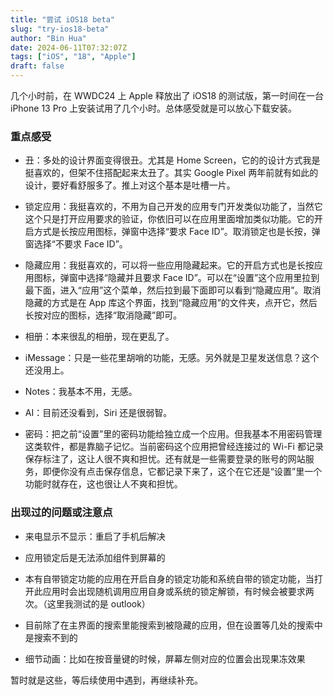 ```yaml
---
title: "尝试 iOS18 beta"
slug: "try-ios18-beta"
author: "Bin Hua"
date: 2024-06-11T07:32:07Z
tags: ["iOS", "18", "Apple"]
draft: false
---
```


几个小时前，在 WWDC24 上 Apple 释放出了 iOS18 的测试版，第一时间在一台 iPhone 13 Pro 上安装试用了几个小时。总体感受就是可以放心下载安装。

### 重点感受

- 丑：多处的设计界面变得很丑。尤其是 Home Screen，它的的设计方式我是挺喜欢的，但架不住搭配起来太丑了。其实 Google Pixel 两年前就有如此的设计，要好看舒服多了。推上对这个基本是吐槽一片。

- 锁定应用：我挺喜欢的，不用为自己开发的应用专门开发类似功能了，当然它这个只是打开应用要求的验证，你依旧可以在应用里面增加类似功能。它的开启方式是长按应用图标，弹窗中选择“要求 Face ID”。取消锁定也是长按，弹窗选择“不要求 Face ID”。

- 隐藏应用：我挺喜欢的，可以将一些应用隐藏起来。它的开启方式也是长按应用图标，弹窗中选择“隐藏并且要求 Face ID”。可以在“设置”这个应用里拉到最下面，进入“应用”这个菜单，然后拉到最下面即可以看到“隐藏应用”。取消隐藏的方式是在 App 库这个界面，找到“隐藏应用”的文件夹，点开它，然后长按对应的图标，选择“取消隐藏”即可。

- 相册：本来很乱的相册，现在更乱了。

- iMessage：只是一些花里胡哨的功能，无感。另外就是卫星发送信息？这个还没用上。

- Notes：我基本不用，无感。

- AI：目前还没看到，Siri 还是很弱智。

- 密码：把之前“设置”里的密码功能给独立成一个应用。但我基本不用密码管理这类软件，都是靠脑子记忆。当前密码这个应用把曾经连接过的 Wi-Fi 都记录保存标注了，这让人很不爽和担忧。还有就是一些需要登录的账号的网站服务，即便你没有点击保存信息，它都记录下来了，这个在它还是“设置”里一个功能时就存在，这也很让人不爽和担忧。

### 出现过的问题或注意点

- 来电显示不显示：重启了手机后解决

- 应用锁定后是无法添加组件到屏幕的

- 本有自带锁定功能的应用在开启自身的锁定功能和系统自带的锁定功能，当打开此应用时会出现随机调用应用自身或系统的锁定解锁，有时候会被要求两次。（这里我测试的是 outlook）

- 目前除了在主界面的搜索里能搜索到被隐藏的应用，但在设置等几处的搜索中是搜索不到的

- 细节动画：比如在按音量键的时候，屏幕左侧对应的位置会出现果冻效果

暂时就是这些，等后续使用中遇到，再继续补充。